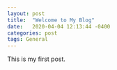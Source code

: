 ```yaml
---
layout: post
title:  "Welcome to My Blog"
date:   2020-04-04 12:13:44 -0400
categories: post
tags: General
---
```

This is my first post.